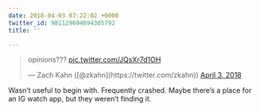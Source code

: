 ```yaml
---
date: 2018-04-03 07:22:02 +0000
twitter_id: 981129694694305792
title: ''

---
```

<blockquote class="twitter-tweet"><p lang="en" dir="ltr">opinions??? <a href="https://t.co/JQsXr7d1OH">pic.twitter.com/JQsXr7d1OH</a></p>&mdash; Zach Kahn ([@zkahn](https://twitter.com/zkahn)) <a href="https://twitter.com/zkahn/status/981007914751184896?ref_src=twsrc%5Etfw">April 3, 2018</a></blockquote>
<script async src="https://platform.twitter.com/widgets.js" charset="utf-8"></script>

Wasn’t useful to begin with. Frequently crashed. Maybe there’s a place for an IG watch app, but they weren’t finding it.
